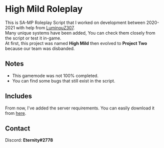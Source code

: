 # High Mild Roleplay
This is SA-MP Roleplay Script that I worked on development between 2020-2021 with help from [LuminouZ307](https://github.com/LuminouZ307/).  
Many unique systems have been added, You can check them closely from the script or test it in-game.  
At first, this project was named **High Mild** then evolved to **Project Two** because our team was disbanded.  
  
## Notes
- This gamemode was not 100% completed.
- You can find some bugs that still exist in the script.
  
## Includes
From now, I've added the server requirements. You can easily download it from [here](https://github.com/rizzyneck/samp-highmild/blob/main/Requirements.zip).  
  
## Contact
Discord: **Eternity#2778**
